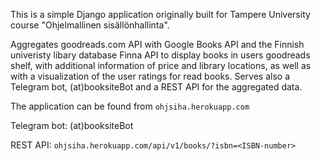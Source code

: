 This is a simple Django application originally built for Tampere University course "Ohjelmallinen sisällönhallinta".

Aggregates goodreads.com API with Google Books API and the Finnish univeristy libary database Finna API to display books in users goodreads shelf, with additional information of price and library locations, as well as with a visualization of the user ratings for read books. Serves also a Telegram bot, (at)booksiteBot and a REST API for the aggregated data.

The application can be found from ```ohjsiha.herokuapp.com```

Telegram bot: (at)booksiteBot

REST API: ```ohjsiha.herokuapp.com/api/v1/books/?isbn=<ISBN-number>```
